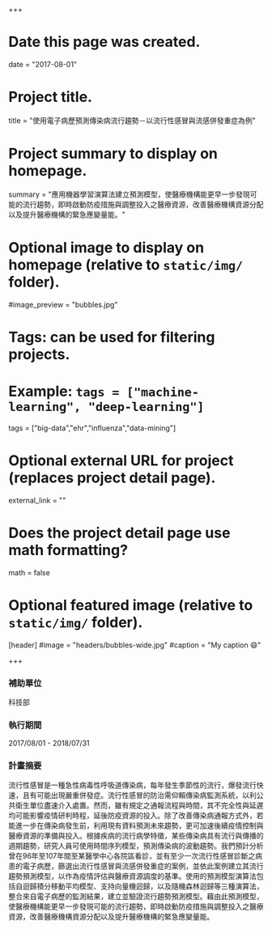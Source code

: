 +++
# Date this page was created.
date = "2017-08-01"

# Project title.
title = "使用電子病歷預測傳染病流行趨勢－以流行性感冒與流感併發重症為例"

# Project summary to display on homepage.
summary = "應用機器學習演算法建立預測模型，使醫療機構能更早一步發現可能的流行趨勢，即時啟動防疫措施與調整投入之醫療資源，改善醫療機構資源分配以及提升醫療機構的緊急應變量能。"

# Optional image to display on homepage (relative to `static/img/` folder).
#image_preview = "bubbles.jpg"

# Tags: can be used for filtering projects.
# Example: `tags = ["machine-learning", "deep-learning"]`
tags = ["big-data","ehr","influenza","data-mining"]

# Optional external URL for project (replaces project detail page).
external_link = ""

# Does the project detail page use math formatting?
math = false

# Optional featured image (relative to `static/img/` folder).
[header]
#image = "headers/bubbles-wide.jpg"
#caption = "My caption :smile:"

+++

### 補助單位

科技部

### 執行期間

2017/08/01 - 2018/07/31

### 計畫摘要

流行性感冒是一種急性病毒性呼吸道傳染病，每年發生季節性的流行，爆發流行快速，且有可能出現嚴重併發症。流行性感冒的防治需仰賴傳染病監測系統，以利公共衛生單位盡速介入處置。然而，雖有規定之通報流程與時間，其不完全性與延遲均可能影響疫情研判時程，延後防疫資源的投入。除了改善傳染病通報方式外，若能進一步在傳染病發生前，利用現有資料預測未來趨勢，更可加速後續疫情控制與醫療資源的準備與投入。根據疾病的流行病學特徵，某些傳染病具有流行與傳播的週期趨勢，研究人員可使用時間序列模型，預測傳染病的波動趨勢。我們預計分析曾在96年至107年間至某醫學中心各院區看診，並有至少一次流行性感冒診斷之病患的電子病歷，篩選出流行性感冒與流感併發重症的案例，並依此案例建立其流行趨勢預測模型，以作為疫情評估與醫療資源調度的基準。使用的預測模型演算法包括自迴歸積分移動平均模型、支持向量機迴歸，以及隨機森林迴歸等三種演算法，整合來自電子病歷的監測結果，建立並驗證流行趨勢預測模型。藉由此預測模型，使醫療機構能更早一步發現可能的流行趨勢，即時啟動防疫措施與調整投入之醫療資源，改善醫療機構資源分配以及提升醫療機構的緊急應變量能。
